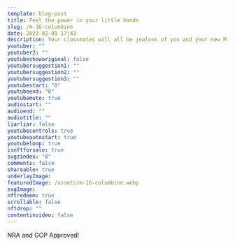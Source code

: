 ```yaml
---
template: blog-post
title: Feel the power in your little hands
slug: /m-16-columbine
date: 2023-02-01 17:43
description: Your classmates will all be jealous of you and your new M-16 Columbine!
youtuber: ""
youtuber2: ""
youtubeshoworiginal: false
youtubersuggestion1: ""
youtubersuggestion2: ""
youtubersuggestion3: ""
youtubestart: "0"
youtubeend: "0"
youtubemute: true
audiostart: ""
audioend: ""
audiotitle: ""
liarliar: false
youtubecontrols: true
youtubeautostart: true
youtubeloop: true
isnftforsale: true
svgzindex: "0"
comments: false
shareable: true
underlayImage: 
featuredImage: /assets/m-16-columbine.webp
svgImage:
nftredeem: true
scrollable: false
nftdrop: ""
contentinvideo: false
---
```

NRA and GOP Approved!






<!-- https://youtu.be/VgdB9QYKeyM -->

<!-- XjuLZwlDxh8 -->
